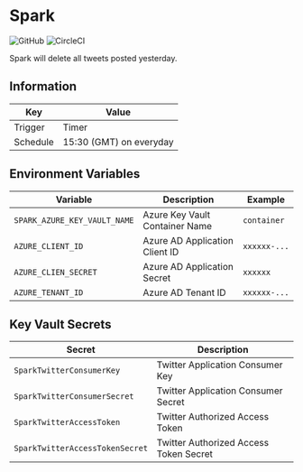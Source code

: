 # Spark

![GitHub](https://img.shields.io/github/license/Knockru/Spark.svg?style=flat-square)
![CircleCI](https://img.shields.io/circleci/build/github/Knockru/Spark.svg?style=flat-square)

Spark will delete all tweets posted yesterday.

## Information

| Key      | Value                   |
| -------- | ----------------------- |
| Trigger  | Timer                   |
| Schedule | 15:30 (GMT) on everyday |

## Environment Variables

| Variable                     | Description                    | Example      |
| ---------------------------- | ------------------------------ | ------------ |
| `SPARK_AZURE_KEY_VAULT_NAME` | Azure Key Vault Container Name | `container`  |
| `AZURE_CLIENT_ID`            | Azure AD Application Client ID | `xxxxxx-...` |
| `AZURE_CLIEN_SECRET`         | Azure AD Application Secret    | `xxxxxx`     |
| `AZURE_TENANT_ID`            | Azure AD Tenant ID             | `xxxxxx-...` |

## Key Vault Secrets

| Secret                          | Description                            |
| ------------------------------- | -------------------------------------- |
| `SparkTwitterConsumerKey`       | Twitter Application Consumer Key       |
| `SparkTwitterConsumerSecret`    | Twitter Application Consumer Secret    |
| `SparkTwitterAccessToken`       | Twitter Authorized Access Token        |
| `SparkTwitterAccessTokenSecret` | Twitter Authorized Access Token Secret |

